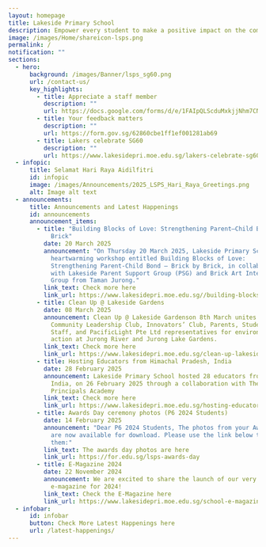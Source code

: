 ```yaml
---
layout: homepage
title: Lakeside Primary School
description: Empower every student to make a positive impact on the community.
image: /images/Home/shareicon-lsps.png
permalink: /
notification: ""
sections:
  - hero:
      background: /images/Banner/lsps_sg60.png
      url: /contact-us/
      key_highlights:
        - title: Appreciate a staff member
          description: ""
          url: https://docs.google.com/forms/d/e/1FAIpQLScduMxkjjNhm7CNWqHyKdTfFis0E7BoILxPVI4V3qnj01pgKg/viewform
        - title: Your feedback matters
          description: ""
          url: https://form.gov.sg/62860cbe1ff1ef001281ab69
        - title: Lakers celebrate SG60
          description: ""
          url: https://www.lakesidepri.moe.edu.sg/lakers-celebrate-sg60/
  - infopic:
      title: Selamat Hari Raya Aidilfitri
      id: infopic
      image: /images/Announcements/2025_LSPS_Hari_Raya_Greetings.png
      alt: Image alt text
  - announcements:
      title: Announcements and Latest Happenings
      id: announcements
      announcement_items:
        - title: "Building Blocks of Love: Strengthening Parent–Child Bond – Brick by
            Brick"
          date: 20 March 2025
          announcement: "On Thursday 20 March 2025, Lakeside Primary School held a
            heartwarming workshop entitled Building Blocks of Love:
            Strengthening Parent-Child Bond – Brick by Brick, in collaboration
            with Lakeside Parent Support Group (PSG) and Brick Art Interest
            Group from Taman Jurong."
          link_text: Check more here
          link_url: https://www.lakesidepri.moe.edu.sg//building-blocks-of-love-strengthening-parent-child-bond-brick-by-brick/
        - title: Clean Up @ Lakeside Gardens
          date: 08 March 2025
          announcement: Clean Up @ Lakeside Gardenson 8th March unites Green Club,
            Community Leadership Club, Innovators’ Club, Parents, Students,
            Staff, and PacificLight Pte Ltd representatives for environmental
            action at Jurong River and Jurong Lake Gardens.
          link_text: Check more here
          link_url: https://www.lakesidepri.moe.edu.sg/clean-up-lakeside-gardens/
        - title: Hosting Educators from Himachal Pradesh, India
          date: 28 February 2025
          announcement: Lakeside Primary School hosted 28 educators from Himachal Pradesh,
            India, on 26 February 2025 through a collaboration with The
            Principals Academy
          link_text: Check more here
          link_url: https://www.lakesidepri.moe.edu.sg/hosting-educators-from-himachal-pradesh-india/
        - title: Awards Day ceremony photos (P6 2024 Students)
          date: 14 February 2025
          announcement: "Dear P6 2024 Students, The photos from your Awards Day ceremony
            are now available for download. Please use the link below to access
            them:"
          link_text: The awards day photos are here
          link_url: https://for.edu.sg/lsps-awards-day
        - title: E-Magazine 2024
          date: 22 November 2024
          announcement: We are excited to share the launch of our very first school
            e-magazine for 2024!
          link_text: Check the E-Magazine here
          link_url: https://www.lakesidepri.moe.edu.sg/school-e-magazine-2024/
  - infobar:
      id: infobar
      button: Check More Latest Happenings here
      url: /latest-happenings/
---
```

